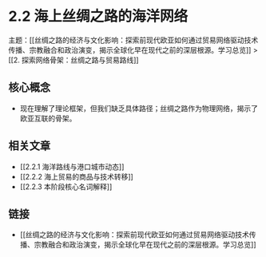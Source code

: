 # 2.2 海上丝绸之路的海洋网络

主题：[[丝绸之路的经济与文化影响：探索前现代欧亚如何通过贸易网络驱动技术传播、宗教融合和政治演变，揭示全球化早在现代之前的深层根源。学习总览]] > [[2. 探索网络骨架：丝绸之路与贸易路线]]

## 核心概念

- 现在理解了理论框架，但我们缺乏具体路径；丝绸之路作为物理网络，揭示了欧亚互联的骨架。

## 相关文章

- [[2.2.1 海洋路线与港口城市动态]]
- [[2.2.2 海上贸易的商品与技术转移]]
- [[2.2.3 本阶段核心名词解释]]

## 链接

- [[丝绸之路的经济与文化影响：探索前现代欧亚如何通过贸易网络驱动技术传播、宗教融合和政治演变，揭示全球化早在现代之前的深层根源。学习总览]]
